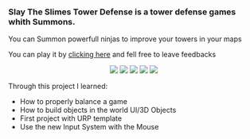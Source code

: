 <h3>Slay The Slimes Tower Defense is a tower defense games whith Summons.</h3>

<p>You can Summon powerfull ninjas to improve your towers in your maps</p>
<p>You can play it by <a href="https://paulohdsousa.itch.io/slay-the-slimes" target="_blank">clicking here</a> and fell free to leave feedbacks</p>
<div align="center" valign="top">
  <img src="https://img.itch.zone/aW1nLzk2MzQ3MzUucG5n/315x250%23c/mPRJS%2F.png"/>
  <img src="https://img.itch.zone/aW1hZ2UvMTYzNTk5Ny85NjM0ODQyLnBuZw==/250x600/SGD6Pv.png"/>
  <img src="https://img.itch.zone/aW1hZ2UvMTYzNTk5Ny85NjM0Nzc0LnBuZw==/250x600/RusLhE.png"/>
  <img src="https://img.itch.zone/aW1hZ2UvMTYzNTk5Ny85NjM0NzczLnBuZw==/250x600/9oOVDC.png"/> 
  <img src="https://img.itch.zone/aW1hZ2UvMTYzNTk5Ny85NjM0ODQxLnBuZw==/250x600/MJhViA.png"/>
</div>

<p>Through this project I learned:</p>
<ul>
  <li>How to properly balance a game</li>
  <li>How to build objects in the world UI/3D Objects</li>
  <li>First project with URP template</li>
  <li>Use the new Input System with the Mouse</li>
</ul>
